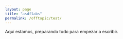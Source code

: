 ```yaml
---
layout: page
title: "asdflabs"
permalink: /offtopic/test/
---
```

Aquí estamos, preparando todo para empezar a escribir.
